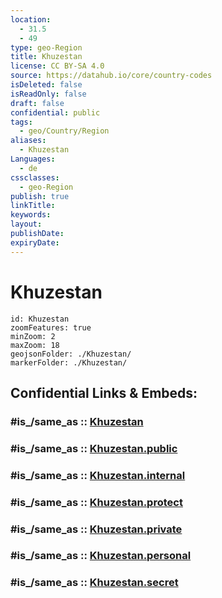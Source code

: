 ```yaml
---
location:
  - 31.5
  - 49
type: geo-Region
title: Khuzestan
license: CC BY-SA 4.0
source: https://datahub.io/core/country-codes
isDeleted: false
isReadOnly: false
draft: false
confidential: public
tags:
  - geo/Country/Region
aliases:
  - Khuzestan
Languages:
  - de
cssclasses:
  - geo-Region
publish: true
linkTitle:
keywords:
layout:
publishDate:
expiryDate:
---
```


# Khuzestan

```leaflet
id: Khuzestan
zoomFeatures: true 
minZoom: 2 
maxZoom: 18
geojsonFolder: ./Khuzestan/
markerFolder: ./Khuzestan/
```


## Confidential Links & Embeds: 

### #is_/same_as :: [Khuzestan](/_Standards/Earth/Continent/Asia/Asia~West/Iran/provinces~Iran/Khuzestan.md) 

### #is_/same_as :: [Khuzestan.public](/_public/Earth/Continent/Asia/Asia~West/Iran/provinces~Iran/Khuzestan.public.md) 

### #is_/same_as :: [Khuzestan.internal](/_internal/Earth/Continent/Asia/Asia~West/Iran/provinces~Iran/Khuzestan.internal.md) 

### #is_/same_as :: [Khuzestan.protect](/_protect/Earth/Continent/Asia/Asia~West/Iran/provinces~Iran/Khuzestan.protect.md) 

### #is_/same_as :: [Khuzestan.private](/_private/Earth/Continent/Asia/Asia~West/Iran/provinces~Iran/Khuzestan.private.md) 

### #is_/same_as :: [Khuzestan.personal](/_personal/Earth/Continent/Asia/Asia~West/Iran/provinces~Iran/Khuzestan.personal.md) 

### #is_/same_as :: [Khuzestan.secret](/_secret/Earth/Continent/Asia/Asia~West/Iran/provinces~Iran/Khuzestan.secret.md)

